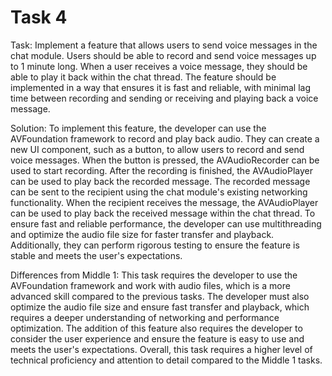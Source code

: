 # Task 4

Task: Implement a feature that allows users to send voice messages in the chat
module. Users should be able to record and send voice messages up to 1 minute
long. When a user receives a voice message, they should be able to play it back
within the chat thread. The feature should be implemented in a way that ensures
it is fast and reliable, with minimal lag time between recording and sending or
receiving and playing back a voice message.

Solution: To implement this feature, the developer can use the AVFoundation
framework to record and play back audio. They can create a new UI component,
such as a button, to allow users to record and send voice messages. When the
button is pressed, the AVAudioRecorder can be used to start recording. After the
recording is finished, the AVAudioPlayer can be used to play back the recorded
message. The recorded message can be sent to the recipient using the chat
module's existing networking functionality. When the recipient receives the
message, the AVAudioPlayer can be used to play back the received message within
the chat thread. To ensure fast and reliable performance, the developer can use
multithreading and optimize the audio file size for faster transfer and
playback. Additionally, they can perform rigorous testing to ensure the feature
is stable and meets the user's expectations.

Differences from Middle 1: This task requires the developer to use the
AVFoundation framework and work with audio files, which is a more advanced skill
compared to the previous tasks. The developer must also optimize the audio file
size and ensure fast transfer and playback, which requires a deeper
understanding of networking and performance optimization. The addition of this
feature also requires the developer to consider the user experience and ensure
the feature is easy to use and meets the user's expectations. Overall, this task
requires a higher level of technical proficiency and attention to detail
compared to the Middle 1 tasks.
